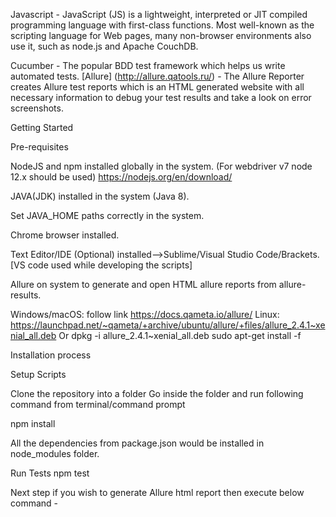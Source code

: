 Javascript - JavaScript (JS) is a lightweight, interpreted or JIT compiled programming language with first-class functions. Most well-known as the scripting language for Web pages, many non-browser environments also use it, such as node.js and Apache CouchDB.

Cucumber - The popular BDD test framework which helps us write automated tests.
[Allure] (http://allure.qatools.ru/) - The Allure Reporter creates Allure test reports which is an HTML generated website with all necessary information to debug your test results and take a look on error screenshots.


Getting Started

Pre-requisites


NodeJS and npm installed globally in the system. (For webdriver v7 node 12.x should be used)
https://nodejs.org/en/download/


JAVA(JDK) installed in the system (Java 8).





Set JAVA_HOME paths correctly in the system.


Chrome browser installed.


Text Editor/IDE (Optional) installed-->Sublime/Visual Studio Code/Brackets. [VS code used while developing the scripts]


Allure on system to generate and open HTML allure reports from allure-results.


Windows/macOS: follow link https://docs.qameta.io/allure/
Linux:  https://launchpad.net/~qameta/+archive/ubuntu/allure/+files/allure_2.4.1~xenial_all.deb
Or
dpkg -i allure_2.4.1~xenial_all.deb
sudo apt-get install -f

Installation process

Setup Scripts

Clone the repository into a folder
Go inside the folder and run following command from terminal/command prompt

npm install

All the dependencies from package.json would be installed in node_modules folder.


Run Tests
npm test

Next step if you wish to generate Allure html report then execute below command -
